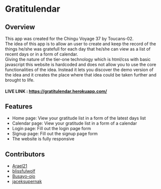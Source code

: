 # Gratitulendar

## Overview

This app was created for the Chingu Voyage 37 by Toucans-02.<br>
The idea of this app is to allow an user to create and keep the record of the things he/she was gratefull for each day that he/she can view as a list of recent days or in a form of calendar.<br>
Giving the nature of the tier-one technology which is html/css with basic javascript this website is hardcoded and does not allow you to use the core functionalities of the idea. Instead it lets you discover the demo version of the idea and it creates the place where that idea could be taken further and brought to life.

#### LIVE LINK : https://gratitulendar.herokuapp.com/

## Features

- Home page: View your gratitude list in a form of the latest days list
- Calendar page: View your gratitude list in a form of a calendar
- Login page: Fill out the login page form
- Signup page: Fill out the signup page form
- The website is fully responsive

## Contributors

- [Arael21](https://github.com/Arael21)
- [blissfulwolf](https://github.com/blissfulwolf)
- [Busayo-ojo](https://github.com/Busayo-ojo)
- [jaceksupernak](https://github.com/jaceksupernak)
